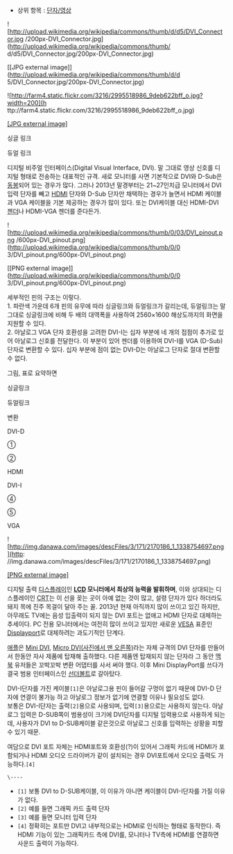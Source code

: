   * 상위 항목 : [단자/영상](%EB%8B%A8%EC%9E%90/%EC%98%81%EC%83%81.md)  

![http://upload.wikimedia.org/wikipedia/commons/thumb/d/d5/DVI_Connector.jpg
/200px-DVI_Connector.jpg](http://upload.wikimedia.org/wikipedia/commons/thumb/
d/d5/DVI_Connector.jpg/200px-DVI_Connector.jpg)

[[JPG external image]](http://upload.wikimedia.org/wikipedia/commons/thumb/d/d
5/DVI_Connector.jpg/200px-DVI_Connector.jpg)

![http://farm4.static.flickr.com/3216/2995518986_9deb622bff_o.jpg?width=200](h
ttp://farm4.static.flickr.com/3216/2995518986_9deb622bff_o.jpg)

[[JPG external
image]](http://farm4.static.flickr.com/3216/2995518986_9deb622bff_o.jpg)

싱글 링크

듀얼 링크

  
디지털 비주얼 인터페이스(Digital Visual Interface, DVI). 말 그대로 영상 신호를 디지털 형태로 전송하는 대표적인
규격. 새로 모니터를 사면 기본적으로 DVI와 D-Sub은 [동봉](%EB%8F%99%EB%B4%89.md)되어 있는 경우가 많다.
그러나 2013년 말경부터는 21~27인치급 모니터에서 DVI 입력 단자를 빼고 [HDMI](HDMI.md) 단자와 D-Sub 단자만
채택하는 경우가 늘면서 HDMI 케이블과 VGA 케이블을 기본 제공하는 경우가 많이 있다. 또는 DVI케이블 대신 HDMI-DVI
[젠더](%EC%A0%A0%EB%8D%94.md)나 HDMI-VGA 젠더를 준다든가.

![http://upload.wikimedia.org/wikipedia/commons/thumb/0/03/DVI_pinout.png
/600px-DVI_pinout.png](http://upload.wikimedia.org/wikipedia/commons/thumb/0/0
3/DVI_pinout.png/600px-DVI_pinout.png)

[[PNG external image]](http://upload.wikimedia.org/wikipedia/commons/thumb/0/0
3/DVI_pinout.png/600px-DVI_pinout.png)

  
세부적인 핀의 구조는 이렇다.  
1\. 파란색 가운데 6개 핀의 유무에 따라 싱글링크와 듀얼링크가 갈리는데, 듀얼링크는 말 그대로 싱글링크에 비해 두 배의 대역폭을 사용하여
2560×1600 해상도까지의 화면을 지원할 수 있다.  
2\. 아날로그 VGA 단자 호환성을 고려한 DVI-I는 십자 부분에 네 개의 접점이 추가로 있어 아날로그 신호를 전달한다. 이 부분이 있어
젠더를 이용하여 DVI-I를 VGA (D-Sub) 단자로 변환할 수 있다. 십자 부분에 점이 없는 DVI-D는 아날로그 단자로 절대 변환할
수 없다.

그림, 표로 요약하면  

싱글링크

듀얼링크

변환

DVI-D

①

②

HDMI

DVI-I

④

⑤

VGA

![http://img.danawa.com/images/descFiles/3/171/2170186_1_1338754697.png](http:
//img.danawa.com/images/descFiles/3/171/2170186_1_1338754697.png)

[[PNG external
image]](http://img.danawa.com/images/descFiles/3/171/2170186_1_1338754697.png)

디지털 출력 [디스플레이](%EB%94%94%EC%8A%A4%ED%94%8C%EB%A0%88%EC%9D%B4.md)인
**[LCD](LCD.md) 모니터에서 최상의 능력을 발휘하며**, 이와 상대되는 디스플레이인 [CRT](CRT.md)는 이 선을
꽂는 곳이 아예 없는 것이 많고, 설령 단자가 있다 하더라도 돼지 목에 진주 목걸이 달아 주는 꼴. 2013년 현재 아직까지 많이 쓰이고
있긴 하지만, 아무래도 TV에는 음성 입출력이 되지 않는 DVI 포트는 없애고 HDMI 단자로 대체하는 추세이다. PC 전용 모니터에서는
여전히 많이 쓰이고 있지만 새로운 [VESA](VESA.md) 표준인 [Displayport](Displayport.md)로
대체하려는 과도기적인 단계다.

[애플](%EC%95%A0%ED%94%8C%28%EA%B8%B0%EC%97%85%29.md)은 [Mini
DVI](http://en.wikipedia.org/wiki/File:Kobushi-mini-dvi.jpg), [Micro DVI(사진에서
맨 오른쪽)](http://en.wikipedia.org/wiki/File:Apple-MacBook-Air-Ports.jpg)라는 자체
규격의 DVI 단자를 만들어서 한동안 자사 제품에 탑재해 출하했다. 다른 제품엔 탑재되지 않는 단자라 그 동안
[맥북](%EB%A7%A5%EB%B6%81.md) 유저들은 꼬박꼬박 변환 어댑터를 사서 써야 했다. 이후 Mini
DisplayPort를 쓰다가 결국 범용 인터페이스인
[선더볼트](Thunderbolt%28%EC%9D%B8%ED%84%B0%ED%8E%98%EC%9D%B4%EC%8A%A4%29.md)로
갈아탔다.

DVI-I단자를 가진 케이블`[1]`은 아날로그용 핀이 들어갈 구멍이 없기 때문에 DVI-D 단자에 연결이 불가능 하고 아날로그 정보가
없기에 연결할 이유나 필요성도 없다.  
보통은 DVI-I단자는 출력`[2]`용으로 사용되며, 입력`[3]`용으로는 사용하지 않는다. 아날로그 입력은 D-SUB쪽이 범용성이 크기에
DVI단자를 디지털 입력용으로 사용하게 되는데, 사용자가 DVI to D-SUB케이블 같은것으로 아날로그 신호를 입력하는 상황을 피할수 있기
때문.

여담으로 DVI 포트 자체는 HDMI포트와 호환성(?)이 있어서 그래픽 카드에 HDMI가 포함되거나 HDMI 오디오 드라이버가 같이 설치되는
경우 DVI포트에서 오디오 출력도 가능하다.`[4]`

`\----`

  * `[1]` 보통 DVI to D-SUB케이블, 이 이유가 아니면 케이블이 DVI-I단자를 가질 이유가 없다.
  * `[2]` 예를 들면 그래픽 카드 출력 단자
  * `[3]` 예를 들면 모니터 입력 단자
  * `[4]` 정확히는 포트만 DVI고 내부적으로는 HDMI로 인식하는 형태로 동작한다. 즉 HDMI 기능이 있는 그래픽카드 측에 DVI를, 모니터나 TV측에 HDMI를 연결하면 사운드 출력이 가능하다.

